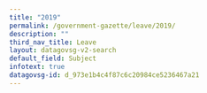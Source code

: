 ```yaml
---
title: "2019"
permalink: /government-gazette/leave/2019/
description: ""
third_nav_title: Leave
layout: datagovsg-v2-search
default_field: Subject
infotext: true
datagovsg-id: d_973e1b4c4f87c6c20984ce5236467a21
---
```

